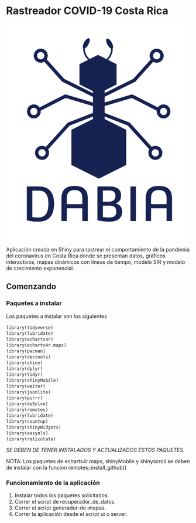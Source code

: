 # Rastreador COVID-19 Costa Rica

![LogoDabia](/images/dabia1.png)

Aplicación creada en Shiny para rastrear el comportamiento de la pandemia del coronavirus en Costa Rica donde se presentan datos, gráficos interactivos,
mapas dinámicos con líneas de tiempo, modelo SIR y modelo de crecimiento exponencial.

## Comenzando 

### Paquetes a instalar 

Los paquetes a instalar son los siguientes

```
library(tidyverse)
library(lubridate)
library(echarts4r)
library(echarts4r.maps)
library(pacman)
library(devtools)
library(shiny)
library(dplyr)
library(tidyr)
library(shinyMobile)
library(waiter)
library(jsonlite)
library(purrr)
library(deSolve)
library(remotes)
library(lubridate)
library(countup)
library(shinyWidgets)
library(easynls)
library(reticulate)
```

*SE DEBEN DE TENER INSTALADOS Y ACTUALIZADOS ESTOS PAQUETES*.

NOTA: Los paquetes de echarts4r.maps, shinyMobile y shinyscroll se deben de instalar con la funcion remotes::install_github() 

### Funcionamiento de la aplicación
1. Instalar todos los paquetes solicitados.
2. Correr el script de recuperador_de_datos.
3. Correr el script generador-de-mapas.
4. Correr la aplicación desde el script ui o server.



